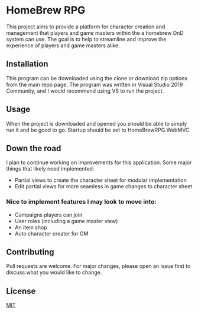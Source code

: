 # HomeBrew RPG

This project aims to provide a platform for character creation and management that players and game masters within the a homebrew DnD system can use. The goal is to help to streamline and improve the experience of players and game masters alike.

## Installation

This program can be downloaded using the clone or download zip options from the main repo page. The program was written in Visual Studio 2019 Community, and I would recommend using VS to run the project.

## Usage

When the project is downloaded and opened you should be able to simply run it and be good to go. Startup should be set to HomeBrewRPG.WebMVC

## Down the road
I plan to continue working on improvements for this application. Some major things that likely need implemented:

* Partial views to create the character sheet for modular implementation
* Edit partial views for more seamless in game changes to character sheet

### Nice to implement features I may look to move into:
* Campaigns players can join
* User roles (including a game master view)
* An item shop
* Auto character creater for GM

## Contributing
Pull requests are welcome. For major changes, please open an issue first to discuss what you would like to change.

## License
[MIT](https://choosealicense.com/licenses/mit/)
